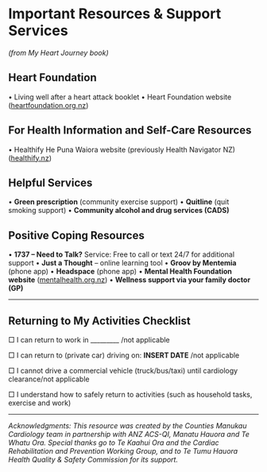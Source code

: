 # Important Resources & Support Services
*(from My Heart Journey book)*

## Heart Foundation
• Living well after a heart attack booklet
• Heart Foundation website ([heartfoundation.org.nz](https://heartfoundation.org.nz))

## For Health Information and Self-Care Resources
• Healthify He Puna Waiora website (previously Health Navigator NZ) ([healthify.nz](https://healthify.nz))

## Helpful Services
• **Green prescription** (community exercise support)
• **Quitline** (quit smoking support)
• **Community alcohol and drug services (CADS)**

## Positive Coping Resources
• **1737 – Need to Talk?** Service: Free to call or text 24/7 for additional support
• **Just a Thought** – online learning tool
• **Groov by Mentemia** (phone app)
• **Headspace** (phone app)
• **Mental Health Foundation website** ([mentalhealth.org.nz](https://mentalhealth.org.nz))
• **Wellness support via your family doctor (GP)**

---

## Returning to My Activities Checklist

□ I can return to work in _________ /not applicable

□ I can return to (private car) driving on: **INSERT DATE** /not applicable

□ I cannot drive a commercial vehicle (truck/bus/taxi) until cardiology clearance/not applicable

□ I understand how to safely return to activities (such as household tasks, exercise and work)

---

*Acknowledgments: This resource was created by the Counties Manukau Cardiology team in partnership with ANZ ACS-QI, Manatu Hauora and Te Whatu Ora. Special thanks go to Te Kaahui Ora and the Cardiac Rehabilitation and Prevention Working Group, and to Te Tumu Hauora Health Quality & Safety Commission for its support.*